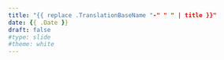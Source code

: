```yaml
---
title: "{{ replace .TranslationBaseName "-" " " | title }}"
date: {{ .Date }}
draft: false
#type: slide
#theme: white
---
```

